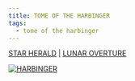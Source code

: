 ```yaml
---
title: TOME OF THE HARBINGER
tags:
  - tome of the harbinger
---
```

[STAR HERALD](star-herald) | [LUNAR OVERTURE](lunar-overture)

[![HARBINGER](path.png)](path.png)
